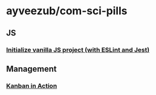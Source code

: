# ayveezub/com-sci-pills

## JS

### [Initialize vanilla JS project (with ESLint and Jest)](/js/initialize-vanilla-js-project.md)

## Management

### [Kanban in Action](/management/kanban-in-action.md)
